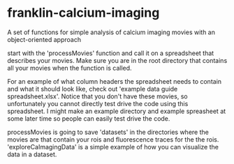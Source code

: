 # franklin-calcium-imaging
A set of functions for simple analysis of calcium imaging movies with an object-oriented approach 

start with the 'processMovies' function and call it on a spreadsheet that describes your movies. Make sure you are in the root directory that contains all your movies when the function is called. 

For an example of what column headers the spreadsheet needs to contain and what it should look like, check out 'example data guide spreadsheet.xlsx'. Notice that you don't have these movies, so unfortunately you cannot directly test drive the code using this spreadsheet. I might make an example directory and example spreasheet at some later time so people can easily test drive the code. 

processMovies is going to save 'datasets' in the directories where the movies are that contain your rois and fluorescence traces for the the rois. 'exploreCaImagingData' is a simple example of how you can visualize the data in a dataset. 
